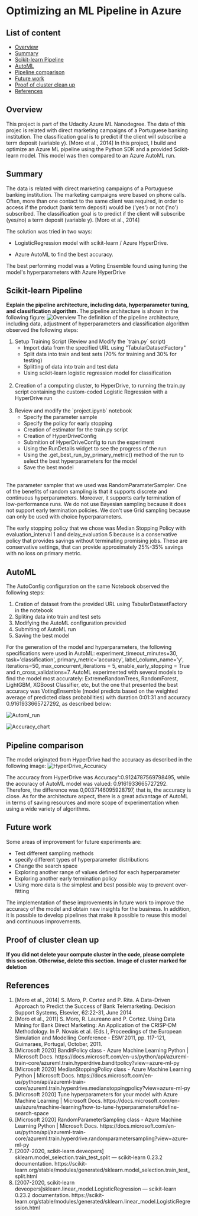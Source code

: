 # Optimizing an ML Pipeline in Azure

## List of content
* [Overview](#overview)
* [Summary](#summary)
* [Scikit-learn Pipeline](#scikit-learn-pipeline)
* [AutoML](#automl)
* [Pipeline comparison](#pipeline-comparison)
* [Future work](#future-work)
* [Proof of cluster clean up](#proof-of-cluster-clean-up)
* [References](#references)


## Overview
This project is part of the Udacity Azure ML Nanodegree. The data of this projec is related with direct marketing campaigns of a Portuguese banking institution. The classification goal is to predict if the client will subscribe a term deposit (variable y). [Moro et al., 2014]
In this project, I build and optimize an Azure ML pipeline using the Python SDK and a provided Scikit-learn model.
This model was then compared to an Azure AutoML run.

## Summary
The data is related with direct marketing campaigns of a Portuguese banking institution. The marketing campaigns were based on phone calls. Often, more than one contact to the same client was required, in order to access if the product (bank term deposit) would be ('yes') or not ('no') subscribed. The classification goal is to predict if the client will subscribe (yes/no) a term deposit (variable y). [Moro et al., 2014]

The solution was tried in two ways:
- LogisticRegression model with scikit-learn / Azure HyperDrive.

- Azure AutoML to find the best accuracy.

The best performing model was a Voting Ensemble found using tuning the model's hyperparameters with Azure HyperDrive

## Scikit-learn Pipeline
**Explain the pipeline architecture, including data, hyperparameter tuning, and classification algorithm.**
The pipeline architecture is shown in the following figure:
![Overview](imagens/Overview.png)
The definition of the pipeline architecture, including data, adjustment of hyperparameters and classification algorithm observed the following steps:
<ol>
  <li>Setup Training Script (Review and Modify the `train.py` script)
    <ul>
      <li> Import data from the specified URL using "TabularDatasetFactory" </li>
      <li> Split data into train and test sets (70% for training and 30% for testing) </li>
      <li> Splitting of data into train and test data </li>
      <li> Using scikit-learn logistic regression model for classification </li>
    </ul>
  </li><br>
  <li> Creation of a computing cluster, to HyperDrive, to running the train.py script containing the custom-coded Logistic Regression with a HyperDrive run
  </li><br>
  <li> Review and modify the `project.ipynb` notebook
    <ul>
      <li> Specify the parameter sample </li>
      <li> Specify the policy for early stopping </li>
      <li> Creation of estimator for the train.py script </li>
      <li> Creation of HyperDriveConfig </li>
      <li> Submition of HyperDriveConfig to run the experiment </li>
      <li> Using the RunDetails widget to see the progress of the run </li>
      <li> Using the .get_best_run_by_primary_metric() method of the run to select the best hyperparameters for the model </li>
      <li> Save the best model </li>
    </ul>
  </li><br>
</ol>     

The parameter sampler that we used was RandomParamaterSampler. One of the benefits of random sampling is that it supports discrete and continuous hyperparameters.  Moreover, it supports early termination of low-performance runs. We do not use Bayesian sampling because it does not support early termination policies. We don't use Grid sampling because can only be used with choice hyperparameters.

The early stopping policy that we chose was Median Stopping Policy with evaluation_interval 1 and delay_evaluation 5 because is a conservative policy that provides savings without terminating promising jobs. These are conservative settings, that can provide approximately 25%-35% savings with no loss on primary metric.

## AutoML

The AutoConfig configuration on the same Notebook observed the following steps:
<ol>
      <li> Cration of dataset from the provided URL using TabularDatasetFactory in the notebook </li>
      <li> Spliting data into train and test sets </li>
      <li> Modifying the AutoML configuration provided </li>
      <li> Submiting of AutoML run </li>
      <li> Saving the best model </li>
</ol>     
For the generation of the model and hyperparameters, the following specifications were used in AutoML: experiment_timeout_minutes=30, task='classification',     primary_metric='accuracy', label_column_name='y', iterations=50, max_concurrent_iterations = 5, enable_early_stopping = True and n_cross_validations=7. AutoML experimented with several models to find the model most accurately: ExtremeRandomTrees, RandomForest, LightGBM, XGBoost Classifier, etc, but the one that presented the best accuracy was VotingEnsemble (model predicts based on the weighted average of predicted class probabilities) with duration 0:01:31 and accuracy 0.9161933665727292, as described below:

![Automl_run](imagens/Automl_run.png)

![Accuracy_chart](imagens/Accuracy_chart.png)


## Pipeline comparison

The model originated from HyperDrive had the accuracy as described in the following image:
![HyperDrive_Accuracy](imagens/HyperDrive_Accuracy.png)

The accuracy from HyperDrive was Accuracy':0.9124787569798495, while the accuracy of AutoML model was valued: 0.9161933665727292. Therefore, the difference was 0,0037146095928797, that is, the accuracy is close. As for the architecture aspect, there is a great advantage of AutoML in terms of saving resources and more scope of experimentation when using a wide variety of algorithms.

## Future work

Some areas of improvement for future experiments are:
- Test different sampling methods
- specify different types of hyperparameter distributions
- Change the search space
- Exploring another range of values defined for each hyperparameter
- Exploring another early termination policy
- Using more data is the simplest and best possible way to prevent over-fitting

The implementation of these improvements in future work to improve the accuracy of the model and obtain new insights for the business. In addition, it is possible to develop pipelines that make it possible to reuse this model and continuous improvements.

## Proof of cluster clean up
**If you did not delete your compute cluster in the code, please complete this section. Otherwise, delete this section.**
**Image of cluster marked for deletion**

## References

<ol>
  <li> [Moro et al., 2014] S. Moro, P. Cortez and P. Rita. A Data-Driven Approach to Predict the Success of Bank Telemarketing. Decision Support Systems, Elsevier, 62:22-31, June 2014
  <li> [Moro et al., 2011] S. Moro, R. Laureano and P. Cortez. Using Data Mining for Bank Direct Marketing: An Application of the CRISP-DM Methodology. In P. Novais et al. (Eds.), Proceedings of the European Simulation and Modelling Conference - ESM'2011, pp. 117-121, Guimaraes, Portugal, October, 2011.
  <li> [Microsoft 2020] BanditPolicy class - Azure Machine Learning Python | Microsoft Docs. https://docs.microsoft.com/en-us/python/api/azureml-train-core/azureml.train.hyperdrive.banditpolicy?view=azure-ml-py
  <li> [Microsoft 2020] MedianStoppingPolicy class - Azure Machine Learning Python | Microsoft Docs. https://docs.microsoft.com/en-us/python/api/azureml-train-core/azureml.train.hyperdrive.medianstoppingpolicy?view=azure-ml-py
  <li> [Microsoft 2020] Tune hyperparameters for your model with Azure Machine Learning | Microsoft Docs. https://docs.microsoft.com/en-us/azure/machine-learning/how-to-tune-hyperparameters#define-search-space
  <li> [Microsoft 2020] RandomParameterSampling class - Azure Machine Learning Python | Microsoft Docs. https://docs.microsoft.com/en-us/python/api/azureml-train-core/azureml.train.hyperdrive.randomparametersampling?view=azure-ml-py
  <li> [2007-2020, scikit-learn deveopers] sklearn.model_selection.train_test_split — scikit-learn 0.23.2 documentation. https://scikit-learn.org/stable/modules/generated/sklearn.model_selection.train_test_split.html
  <li> [2007-2020, scikit-learn deveopers]sklearn.linear_model.LogisticRegression — scikit-learn 0.23.2 documentation. https://scikit-learn.org/stable/modules/generated/sklearn.linear_model.LogisticRegression.html
  </li><br>
</ol>  
